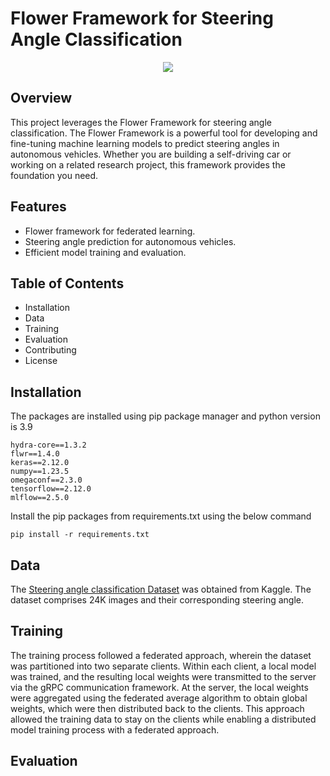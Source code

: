 # Flower Framework for Steering Angle Classification

<div align="center">
<img src=https://github.com/karthikziffer/Federated-Learning-Steering-angle-prediction/assets/24503303/658bfaa4-64b2-4748-b25b-b039bc3db6b0" >
</div>


## Overview
This project leverages the Flower Framework for steering angle classification. The Flower Framework is a powerful tool for developing and fine-tuning machine learning models to predict steering angles in autonomous vehicles. Whether you are building a self-driving car or working on a related research project, this framework provides the foundation you need.

## Features
- Flower framework for federated learning.
- Steering angle prediction for autonomous vehicles.
- Efficient model training and evaluation.

## Table of Contents
- Installation
- Data
- Training
- Evaluation
- Contributing
- License


## Installation
The packages are installed using pip package manager and python version is 3.9

```
hydra-core==1.3.2
flwr==1.4.0
keras==2.12.0
numpy==1.23.5
omegaconf==2.3.0
tensorflow==2.12.0
mlflow==2.5.0
```

Install the pip packages from requirements.txt using the below command

```
pip install -r requirements.txt
```

## Data
The [Steering angle classification Dataset](https://www.kaggle.com/datasets/roydatascience/training-car) was obtained from Kaggle. The dataset comprises 24K images and their corresponding steering angle. 


## Training 
The training process followed a federated approach, wherein the dataset was partitioned into two separate clients. Within each client, a local model was trained, and the resulting local weights were transmitted to the server via the gRPC communication framework. At the server, the local weights were aggregated using the federated average algorithm to obtain global weights, which were then distributed back to the clients. This approach allowed the training data to stay on the clients while enabling a distributed model training process with a federated approach.


## Evaluation







